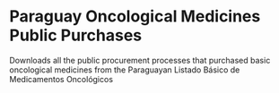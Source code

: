 # Paraguay Oncological Medicines Public Purchases

Downloads all the public procurement processes that purchased basic oncological medicines from the Paraguayan Listado Básico de Medicamentos Oncológicos
